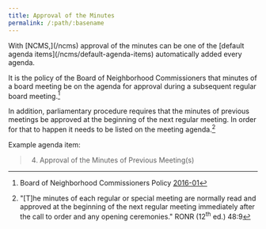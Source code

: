 ```yaml
---
title: Approval of the Minutes
permalink: /:path/:basename
---
```


<aside class="callout" role="complementary" markdown="1">
With [NCMS,](/ncms)
approval of the minutes
can be one
of the [default agenda items](/ncms/default-agenda-items)
automatically added
every agenda.
</aside>

It is the policy
of the Board
of Neighborhood Commissioners
that minutes
of a board meeting
be on the agenda
for approval
during a subsequent regular board meeting.[^bonc201601]

In addition,
parliamentary procedure requires
that the minutes
of previous meetings
be approved
at the beginning
of the next
regular meeting.
In order for that
to happen
it needs
to be listed
on the meeting agenda.[^ronrapprove]

Example agenda item:

> 4. Approval of the Minutes of Previous Meeting(s)

[^bonc201601]: Board of Neighborhood Commissioners Policy [2016-01](https://empowerla.org/wp-content/uploads/2019/03/Amended-Minutes-Policy-Resolution1-03.18.19.pdf)

[^ronrapprove]:
    "[T]he minutes
    of each
    regular or special meeting
    are normally read
    and approved
    at the beginning
    of the next
    regular meeting
    immediately after
    the call to order
    and any opening ceremonies."
    RONR (12<sup>th</sup>&nbsp;ed.) 48:9
